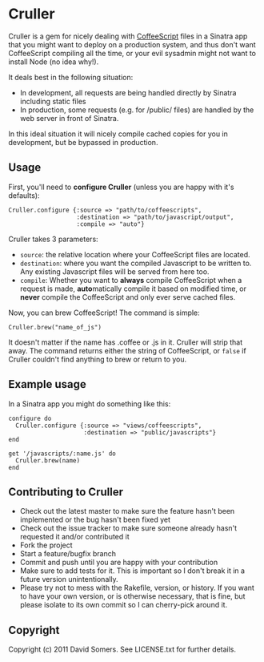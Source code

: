 # Cruller

Cruller is a gem for nicely dealing with [CoffeeScript](http://coffeescript.org) files in a 
Sinatra app that you might want to deploy on a production system, and thus
don't want CoffeeScript compiling all the time, or your evil sysadmin might
not want to install Node (no idea why!).

It deals best in the following situation:

- In development, all requests are being handled directly by Sinatra including
  static files
- In production, some requests (e.g. for /public/ files) are handled by
  the web server in front of Sinatra.

In this ideal situation it will nicely compile cached copies for you in
development, but be bypassed in production.

## Usage

First, you'll need to **configure Cruller** (unless you are happy with it's defaults):

    Cruller.configure {:source => "path/to/coffeescripts",
                       :destination => "path/to/javascript/output",
                       :compile => "auto"}

Cruller takes 3 parameters:

 - `source`: the relative location where your CoffeeScript files are located.
 - `destination`: where you want the compiled Javascript to be written to. Any
   existing Javascript files will be served from here too.
 - `compile`: Whether you want to **always** compile CoffeeScript when a request
   is made, **auto**matically compile it based on modified time, or **never**
   compile the CoffeeScript and only ever serve cached files.

Now, you can brew CoffeeScript! The command is simple:

    Cruller.brew("name_of_js")

It doesn't matter if the name has .coffee or .js in it. Cruller will strip that
away. The command returns either the string of CoffeeScript, or `false` if 
Cruller couldn't find anything to brew or return to you.

## Example usage

In a Sinatra app you might do something like this:

    configure do
      Cruller.configure {:source => "views/coffeescripts",
                         :destination => "public/javascripts"}
    end
    
    get '/javascripts/:name.js' do
      Cruller.brew(name)
    end

## Contributing to Cruller
 
* Check out the latest master to make sure the feature hasn't been implemented or the bug hasn't been fixed yet
* Check out the issue tracker to make sure someone already hasn't requested it and/or contributed it
* Fork the project
* Start a feature/bugfix branch
* Commit and push until you are happy with your contribution
* Make sure to add tests for it. This is important so I don't break it in a future version unintentionally.
* Please try not to mess with the Rakefile, version, or history. If you want to have your own version, or is otherwise necessary, that is fine, but please isolate to its own commit so I can cherry-pick around it.

## Copyright

Copyright (c) 2011 David Somers. See LICENSE.txt for
further details.

